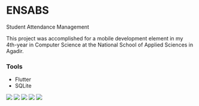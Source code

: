 # ENSABS

Student Attendance Management

This project was accomplished for a mobile development element in my  4th-year in Computer Science at the National School of Applied Sciences in Agadir.

### Tools
- Flutter 
- SQLite


<img src="/assets/screenshots/1.jpg">
<img src="/assets/screenshots/2.jpg" >
<img src="/assets/screenshots/3.jpg" >
<img src="/assets/screenshots/4.jpg" >
<img src="/assets/screenshots/5.jpg">



